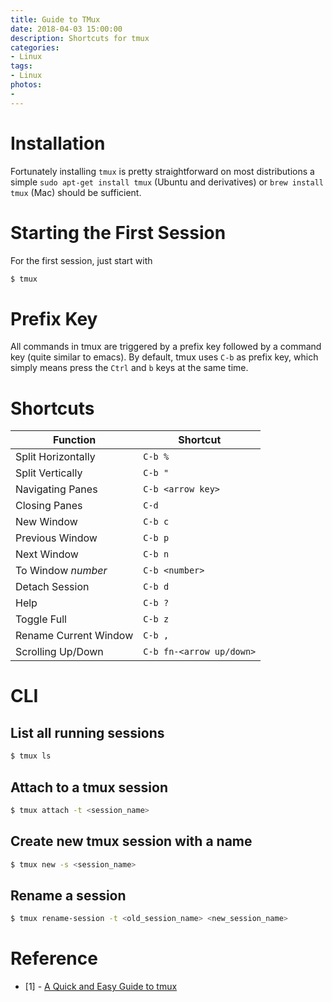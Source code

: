 ```yaml
---
title: Guide to TMux
date: 2018-04-03 15:00:00
description: Shortcuts for tmux
categories:
- Linux
tags:
- Linux
photos:
-
---
```


# Installation
Fortunately installing `tmux` is pretty straightforward on most distributions a simple `sudo apt-get install tmux` (Ubuntu and derivatives) or `brew install tmux` (Mac) should be sufficient.

# Starting the First Session

For the first session, just start with

```bash
$ tmux
```

# Prefix Key

All commands in tmux are triggered by a prefix key followed by a command key (quite similar to emacs). By default, tmux uses `C-b` as prefix key, which simply means press the `Ctrl` and `b` keys at the same time.

# Shortcuts

| Function | Shortcut |
| --- | --- |
| Split Horizontally | `C-b %` |
| Split Vertically | `C-b "` |
| Navigating Panes | `C-b <arrow key>` |
| Closing Panes | `C-d` |
| New Window | `C-b c` |
| Previous Window | `C-b p` |
| Next Window | `C-b n` |
| To Window _number_ | `C-b <number>` |
| Detach Session | `C-b d` |
| Help | `C-b ?` |
| Toggle Full | `C-b z` |
| Rename Current Window | `C-b ,` |
| Scrolling Up/Down | `C-b fn-<arrow up/down>` |

# CLI

## List all running sessions

```bash
$ tmux ls
```

## Attach to a tmux session

```bash
$ tmux attach -t <session_name>
```

## Create new tmux session with a name

```bash
$ tmux new -s <session_name>
```

## Rename a session

```bash
$ tmux rename-session -t <old_session_name> <new_session_name>
```

# Reference

- \[1\] - [A Quick and Easy Guide to tmux](https://www.hamvocke.com/blog/a-quick-and-easy-guide-to-tmux/)